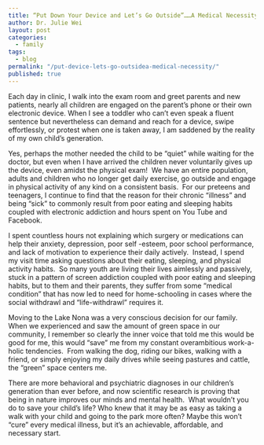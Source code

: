 ```yaml
---
title: “Put Down Your Device and Let’s Go Outside”……A Medical Necessity
author: Dr. Julie Wei
layout: post
categories: 
  - family
tags: 
  - blog
permalink: "/put-device-lets-go-outsidea-medical-necessity/"
published: true
---
```


Each day in clinic, I walk into the exam room and greet parents and new patients, nearly all children are engaged on the parent’s phone or their own electronic device. When I see a toddler who can’t even speak a fluent sentence but nevertheless can demand and reach for a device, swipe effortlessly, or protest when one is taken away, I am saddened by the reality of my own child’s generation.

Yes, perhaps the mother needed the child to be “quiet” while waiting for the doctor, but even when I have arrived the children never voluntarily gives up the device, even amidst the physical exam!  We have an entire population, adults and children who no longer get daily exercise, go outside and engage in physical activity of any kind on a consistent basis.  For our preteens and teenagers, I continue to find that the reason for their chronic “illness” and being “sick” to commonly result from poor eating and sleeping habits coupled with electronic addiction and hours spent on You Tube and Facebook.

I spent countless hours not explaining which surgery or medications can help their anxiety, depression, poor self -esteem, poor school performance, and lack of motivation to experience their daily actively.  Instead, I spend my visit time asking questions about their eating, sleeping, and physical activity habits.  So many youth are living their lives aimlessly and passively, stuck in a pattern of screen addiction coupled with poor eating and sleeping habits, but to them and their parents, they suffer from some “medical condition” that has now led to need for home-schooling in cases where the social withdrawl and “life-withdrawl” requires it.

Moving to the Lake Nona was a very conscious decision for our family. When we experienced and saw the amount of green space in our community, I remember so clearly the inner voice that told me this would be good for me, this would “save” me from my constant overambitious work-a-holic tendencies.  From walking the dog, riding our bikes, walking with a friend, or simply enjoying my daily drives while seeing pastures and cattle, the “green” space centers me.

There are more behavioral and psychiatric diagnoses in our children’s generation than ever before, and now scientific research is proving that being in nature improves our minds and mental health.  What wouldn’t you do to save your child’s life? Who knew that it may be as easy as taking a walk with your child and going to the park more often? Maybe this won’t “cure” every medical illness, but it’s an achievable, affordable, and necessary start.



 [1]: the-book
